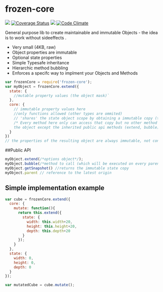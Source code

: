 # frozen-core
![](https://travis-ci.org/eimfach/frozen-core.svg?branch=master)
[![Coverage Status](https://coveralls.io/repos/eimfach/capsule-js/badge.svg?branch=master)](https://coveralls.io/r/eimfach/capsule-js?branch=master)
![](https://david-dm.org/eimfach/frozen-core.svg)
[![Code Climate](https://codeclimate.com/github/eimfach/capsule-js/badges/gpa.svg)](https://codeclimate.com/github/eimfach/capsule-js)

General purpose lib to create maintainable and immutable Objects - the idea is to work without sideeffects .

- Very small (4KB, raw)
- Object properties are immutable
- Optional state properties
- Simple Typesafe inheritance
- Hierarchic method bubbling
- Enforces a specifc way to implment your Objects and Methods

```javascript
var frozenCore = require('frozen-core');
var myObject = frozenCore.extend({
  state: {
    //mutable property values (the object mask)`
  },
  core: {
    // immutable property values here
    //only functions allowed (other types are ommited)
    // 'shares' the state object scope by obtaining a immutable copy (the snapshot) (lexical this refers to that snapshot)
    /* Every method here only can access that copy but no other method within 
    the object except the inherited public api methods (extend, bubble) */
  }
})
// the properties of the resulting object are always immutable, not configurable as the object itself too, one can't add new properties, remove or configure them
```
##Public API 
```javascript
myObject.extend(/*options object*/);
myObject.bubble(/*method to call (which will be executed on every parent)*/)
myObject.getSnapshot() //returns the immutable state copy
myObject.parent // reference to the latest origin
```

## Simple implementation example

```javascript
var cube = frozenCore.extend({
  core: {
    mutate: function(){
      return this.extend({
        state: {
          width: this.width+20,
          height: this.height+20,
          depth: this.depth+20
        }
      });
    }
  },
  state: {
    width: 0,
    height: 0,
    depth: 0
  }
});

var mutatedCube = cube.mutate();
```
